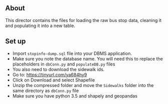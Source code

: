 ## About
This director contains the files for loading the raw bus stop data, cleaning it and populating it into a new table.

## Set up
- Import `stopinfo-dump.sql` file into your DBMS application.
- Make sure you note the database name. You will need this to replace the placeholders in `dbConn.py` and `populateDB.py` files
- You also need to download the sidewalk ids.
- Go to: https://tinyurl.com/ya684hy9
- Click on Download and select Shapefile
- Unzip the compressed folder and move the `Sidewalks` folder into the same directory as `dbConn.py` file
- Make sure you have python 3.5 and shapely and geopandas
